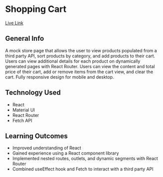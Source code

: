 # Shopping Cart
[Live Link](https://clinquant-kulfi-dd7d5a.netlify.app/)

## General Info
A mock store page that allows the user to view products populated from a third party API, sort products by category, and add products to their cart. Users can view additional details for each product on dynamically generated pages with React Router. Users can view the content and total price of their cart, add or remove items from the cart view, and clear the cart. Fully responsive design for mobile and desktop.

## Technology Used
- React
- Material UI
- React Router
- Fetch API

## Learning Outcomes
- Improved understanding of React
- Gained experience using a React component library
- Implemented nested routes, outlets, and dynamic segments with React Router
- Combined useEffect hook and Fetch to interact with a third party API